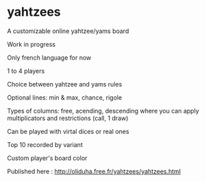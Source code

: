 # yahtzees


A customizable online yahtzee/yams board

Work in progress

Only french language for now

1 to 4 players

Choice between yahtzee and yams rules

Optional lines: min & max, chance, rigole

Types of columns: free, acending, descending where you can apply multiplicators and restrictions (call, 1 draw)

Can be played with virtal dices or real ones

Top 10 recorded by variant

Custom player's board color

Published here : http://oliduha.free.fr/yahtzees/yahtzees.html
